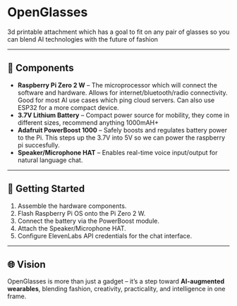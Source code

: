 # OpenGlasses

3d printable attachment which has a goal to fit on any pair of glasses so you can blend AI technologies with the future of fashion 

---

## 🔧 Components

- **Raspberry Pi Zero 2 W** – The microprocessor which will connect the software and hardware. Allows for internet/bluetooth/radio connectivity. Good for most AI use cases which ping cloud servers. Can also use ESP32 for a more compact device.
- **3.7V Lithium Battery** – Compact power source for mobility, they come in different sizes, recommend anything 1000mAH+
- **Adafruit PowerBoost 1000** – Safely boosts and regulates battery power to the Pi. This steps up the 3.7V into 5V so we can power the raspberry pi succesfully.
- **Speaker/Microphone HAT** – Enables real-time voice input/output for natural language chat. 

---

## 🚀 Getting Started

1. Assemble the hardware components.  
2. Flash Raspberry Pi OS onto the Pi Zero 2 W.  
3. Connect the battery via the PowerBoost module.  
4. Attach the Speaker/Microphone HAT.  
5. Configure ElevenLabs API credentials for the chat interface.  

---

## 🌐 Vision

OpenGlasses is more than just a gadget – it’s a step toward **AI-augmented wearables**, blending fashion, creativity, practicality, and intelligence in one frame.
